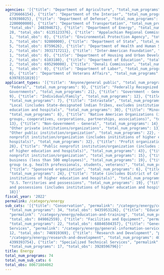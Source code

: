 ```yaml
---
agencies: '[{"title": "Department of Agriculture", "total_num_programs": 13, "total_obs":
  2736666154}, {"title": "Department of the Interior", "total_num_programs": 6, "total_obs":
  639398025}, {"title": "Department of Defense", "total_num_programs": 2, "total_obs":
  2200000000}, {"title": "Department of Transportation", "total_num_programs": 6,
  "total_obs": 248394671}, {"title": "Department of Energy", "total_num_programs":
  28, "total_obs": 6135123376}, {"title": "Appalachian Regional Commission", "total_num_programs":
  1, "total_obs": 0}, {"title": "Environmental Protection Agency", "total_num_programs":
  3, "total_obs": 92000000}, {"title": "Department of State", "total_num_programs":
  5, "total_obs": 8759626}, {"title": "Department of Health and Human Services", "total_num_programs":
  2, "total_obs": 3931717211}, {"title": "Inter-American Foundation", "total_num_programs":
  1, "total_obs": 0}, {"title": "Department of Housing and Urban Development", "total_num_programs":
  2, "total_obs": 6103180}, {"title": "Department of Education", "total_num_programs":
  2, "total_obs": 695290000}, {"title": "Denali Commission", "total_num_programs":
  1, "total_obs": 0}, {"title": "Department of Labor", "total_num_programs": 1, "total_obs":
  0}, {"title": "Department of Veterans Affairs", "total_num_programs": 1, "total_obs":
  63978351819}]'
applicant_types: '[{"title": "Anyone/general public", "total_num_programs": 14}, {"title":
  "Federal", "total_num_programs": 9}, {"title": "Federally Recognized lndian Tribal
  Governments", "total_num_programs": 21}, {"title": "Government - General", "total_num_programs":
  9}, {"title": "Individual/Family", "total_num_programs": 12}, {"title": "Interstate",
  "total_num_programs": 7}, {"title": "Intrastate", "total_num_programs": 5}, {"title":
  "Local (includes State-designated lndian Tribes, excludes institutions of higher
  education and hospitals", "total_num_programs": 30}, {"title": "Minority group",
  "total_num_programs": 8}, {"title": "Native American Organizations (includes lndian
  groups, cooperatives, corporations, partnerships, associations)", "total_num_programs":
  13}, {"title": "Non-Government - General", "total_num_programs": 14}, {"title":
  "Other private institutions/organizations", "total_num_programs": 13}, {"title":
  "Other public institution/organization", "total_num_programs": 22}, {"title": "Private
  nonprofit institution/organization (includes institutions of higher education and
  hospitals)", "total_num_programs": 32}, {"title": "Profit organization", "total_num_programs":
  28}, {"title": "Public nonprofit institution/organization (includes institutions
  of higher education and hospitals)", "total_num_programs": 43}, {"title": "Quasi-public
  nonprofit institution/organization", "total_num_programs": 15}, {"title": "Small
  business (less than 500 employees)", "total_num_programs": 19}, {"title": "Specialized
  group (e.g. health professionals, students, veterans)", "total_num_programs": 9},
  {"title": "Sponsored organization", "total_num_programs": 6}, {"title": "State",
  "total_num_programs": 24}, {"title": "State (includes District of Columbia, public
  institutions of higher education and hospitals)", "total_num_programs": 36}, {"title":
  "U.S. Territories and possessions", "total_num_programs": 19}, {"title": "U.S. Territories
  and possessions (includes institutions of higher education and hospitals)", "total_num_programs":
  18}]'
fiscal_year: '2022'
permalink: /category/energy
sub_cats: '[{"title": "Conservation", "permalink": "/category/energy/conservation",
  "total_num_programs": 34, "total_obs": 9435953126}, {"title": "Education and Training",
  "permalink": "/category/energy/education-and-training", "total_num_programs": 21,
  "total_obs": 849862559}, {"title": "Facilities and Equipment", "permalink": "/category/energy/facilities-and-equipment",
  "total_num_programs": 22, "total_obs": 68846504357}, {"title": "General Information
  Services", "permalink": "/category/energy/general-information-services", "total_num_programs":
  12, "total_obs": 746919369}, {"title": "Research and Development", "permalink":
  "/category/energy/research-and-development", "total_num_programs": 40, "total_obs":
  4399393754}, {"title": "Specialized Technical Services", "permalink": "/category/energy/specialized-technical-services",
  "total_num_programs": 17, "total_obs": 3928596796}]'
title: Energy
total_num_programs: 74
total_num_sub_cats: 6
total_obs: 80671804062
---
```

